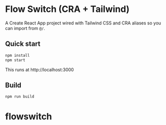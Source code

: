 # Flow Switch (CRA + Tailwind)

A Create React App project wired with Tailwind CSS and CRA aliases so you can import from `@/`.

## Quick start

```bash
npm install
npm start
```
This runs at http://localhost:3000

## Build
```bash
npm run build
```
# flowswitch
